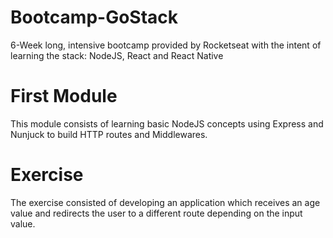 # Bootcamp-GoStack
6-Week long, intensive bootcamp provided by Rocketseat with the intent of learning the stack: NodeJS, React and React Native

# First Module
This module consists of learning basic NodeJS concepts using Express and Nunjuck to build HTTP routes and Middlewares.

# Exercise
The exercise consisted of developing an application which receives an age value and redirects the user to a different route depending on the input value.
